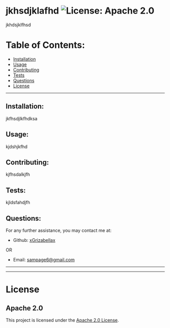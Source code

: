 # jkhsdjklafhd ![License: Apache 2.0](<https://img.shields.io/badge/License-Apache_2.0-blue.svg>)

  jkhdsjklfhsd

  # Table of Contents:
  * [Installation](#installation)
  * [Usage](#usage)
  * [Contributing](#contributing)
  * [Tests](#tests)
  * [Questions](#questions)
  * [License](#license)

---

  ## Installation:
  jkfhsdjlkfhdksa

  ## Usage:
  kjdshjkfhd

  ## Contributing:
  kjfhsdalkjfh

  ## Tests:
  kjldsfahdjfh

  ## Questions:
  For any further assistance, you may contact me at:

  * Github: [xGrizabellax](<https://github.com/xGrizabellax>)

  OR

  * Email: sampage6@gmail.com

  ---
  ___

# License
  ## Apache 2.0
  This project is licensed under the [Apache 2.0 License](https://opensource.org/licenses/Apache-2.0).










